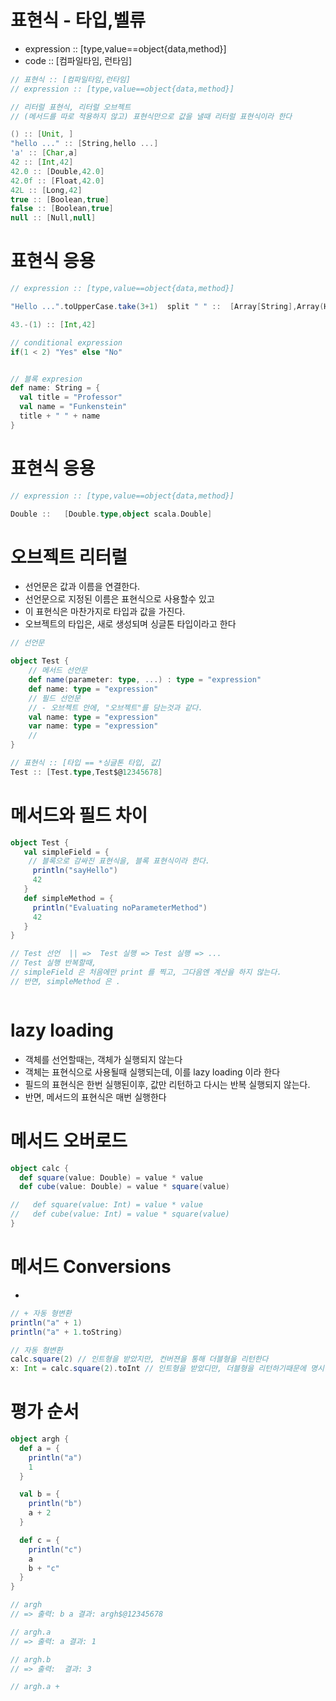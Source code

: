 # 표현식 - 타입,벨류

- expression :: [type,value==object{data,method}]
- code :: [컴파일타임, 런타임]

```scala
// 표현식 :: [컴파일타임,런타임]
// expression :: [type,value==object{data,method}]

// 리터럴 표현식, 리터럴 오브젝트
// (메서드를 따로 적용하지 않고) 표현식만으로 값을 낼때 리터럴 표현식이라 한다

() :: [Unit, ]
"hello ..." :: [String,hello ...]
'a' :: [Char,a]
42 :: [Int,42]
42.0 :: [Double,42.0]
42.0f :: [Float,42.0]
42L :: [Long,42]
true :: [Boolean,true]
false :: [Boolean,true]
null :: [Null,null]

```

# 표현식 응용

```scala
// expression :: [type,value==object{data,method}]

"Hello ...".toUpperCase.take(3+1)  split " " ::  [Array[String],Array(HELL, ...)]

43.-(1) :: [Int,42]

// conditional expression
if(1 < 2) "Yes" else "No"


// 블록 expresion
def name: String = {
  val title = "Professor"
  val name = "Funkenstein"
  title + " " + name
}


```

# 표현식 응용

```scala
// expression :: [type,value==object{data,method}]

Double ::   [Double.type,object scala.Double]


```

# 오브젝트 리터럴

- 선언문은 값과 이름을 연결한다.
- 선언문으로 지정된 이름은 표현식으로 사용할수 있고
- 이 표현식은 마찬가지로 타입과 값을 가진다.
- 오브젝트의 타입은, 새로 생성되며 싱글톤 타입이라고 한다

```scala
// 선언문

object Test {
    // 메서드 선언문
    def name(parameter: type, ...) : type = "expression"
    def name: type = "expression"
    // 필드 선언문
    // - 오브젝트 안에, "오브젝트"를 담는것과 같다.
    val name: type = "expression"
    var name: type = "expression"
    //
}

// 표현식 :: [타입 == *싱글톤 타입, 값]
Test :: [Test.type,Test$@12345678]


```

# 메서드와 필드 차이

```scala
object Test {
   val simpleField = {
    // 블록으로 감싸진 표현식을, 블록 표현식이라 한다.
     println("sayHello")
     42
   }
   def simpleMethod = {
     println("Evaluating noParameterMethod")
     42
   }
}

// Test 선언  || =>  Test 실행 => Test 실행 => ...
// Test 실행 반복할때,
// simpleField 은 처음에만 print 를 찍고, 그다음엔 계산을 하지 않는다.
// 반면, simpleMethod 은 .



```

# lazy loading

- 객체를 선언할때는, 객체가 실행되지 않는다
- 객체는 표현식으로 사용될때 실행되는데, 이를 lazy loading 이라 한다
- 필드의 표현식은 한번 실행된이후, 값만 리턴하고 다시는 반복 실행되지 않는다.
- 반면, 메서드의 표현식은 매번 실행한다

# 메서드 오버로드

```scala
object calc {
  def square(value: Double) = value * value
  def cube(value: Double) = value * square(value)

//   def square(value: Int) = value * value
//   def cube(value: Int) = value * square(value)
}
```

# 메서드 Conversions

-

```scala
// + 자동 형변환
println("a" + 1)
println("a" + 1.toString)

// 자동 형변환
calc.square(2) // 인트형을 받았지만, 컨버젼을 통해 더블형을 리턴한다
x: Int = calc.square(2).toInt // 인트형을 받았디만, 더블형을 리턴하기때문에 명시적 형변환을 해야한다
```

# 평가 순서

```scala
object argh {
  def a = {
    println("a")
    1
  }

  val b = {
    println("b")
    a + 2
  }

  def c = {
    println("c")
    a
    b + "c"
  }
}

// argh
// => 출력: b a 결과: argh$@12345678

// argh.a
// => 출력: a 결과: 1

// argh.b
// => 출력:  결과: 3

// argh.a +


```
